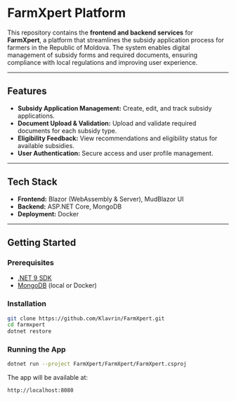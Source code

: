 # FarmXpert Platform

This repository contains the **frontend and backend services** for **FarmXpert**, a platform that streamlines the subsidy application process for farmers in the Republic of Moldova. The system enables digital management of subsidy forms and required documents, ensuring compliance with local regulations and improving user experience.

---

## Features

- **Subsidy Application Management:** Create, edit, and track subsidy applications.
- **Document Upload & Validation:** Upload and validate required documents for each subsidy type.
- **Eligibility Feedback:** View recommendations and eligibility status for available subsidies.
- **User Authentication:** Secure access and user profile management.

---

## Tech Stack

- **Frontend:** Blazor (WebAssembly & Server), MudBlazor UI
- **Backend:** ASP.NET Core, MongoDB
- **Deployment:** Docker

---

## Getting Started

### Prerequisites

- [.NET 9 SDK](https://dotnet.microsoft.com/download)
- [MongoDB](https://www.mongodb.com/try/download/community) (local or Docker)

### Installation

```bash
git clone https://github.com/Klavrin/FarmXpert.git
cd farmxpert
dotnet restore
```

### Running the App

```bash
dotnet run --project FarmXpert/FarmXpert/FarmXpert.csproj
```

The app will be available at:

```
http://localhost:8080
```
